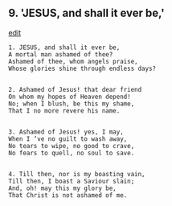 
## 9.  'JESUS, and shall it ever be,'
[edit](https://docs.google.com/document/d/1TTD_pCjHozKdA5mzk0JlzGxeM2xK9Qv3/edit?mode=html)



    1. JESUS, and shall it ever be,
    A mortal man ashamed of thee?
    Ashamed of thee, whom angels praise,
    Whose glories shine through endless days?


    2. Ashamed of Jesus! that dear friend
    On whom my hopes of Heaven depend!
    No; when I blush, be this my shame,
    That I no more revere his name.


    3. Ashamed of Jesus! yes, I may,
    When I ’ve no guilt to wash away,
    No tears to wipe, no good to crave,
    No fears to quell, no soul to save.


    4. Till then, nor is my boasting vain,
    Till then, I boast a Saviour slain;
    And, oh! may this my glory be,
    That Christ is not ashamed of me.
